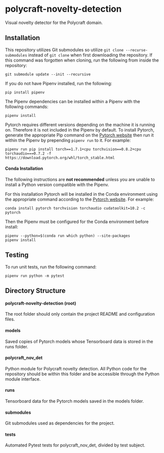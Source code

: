 # polycraft-novelty-detection
Visual novelty detector for the Polycraft domain.

## Installation

This repository utilizes Git submodules so utilize ```git clone --recurse-submodules``` instead of ```git clone``` when first downloading the repository. If this command was forgotten when cloning, run the following from inside the repository:
```
git submodule update --init --recursive
```

If you do not have Pipenv installed, run the following:
```
pip install pipenv
```
The Pipenv dependencies can be installed within a Pipenv with the following commands:
```
pipenv install
```
Pytorch requires different versions depending on the machine it is running on. Therefore it is not included in the Pipenv by default. To install Pytorch, generate the appropriate Pip command on the [Pytorch website](https://pytorch.org/get-started/locally/) then run it within the Pipenv by prepending ```pipenv run``` to it. For example:
```
pipenv run pip install torch==1.7.1+cpu torchvision==0.8.2+cpu torchaudio===0.7.2 -f https://download.pytorch.org/whl/torch_stable.html
```

#### Conda Installation

The following instructions are **not recommended** unless you are unable to install a Python version compatible with the Pipenv.

For this installation Pytorch will be installed in the Conda environment using the appropriate command according to the [Pytorch website](https://pytorch.org/get-started/locally/). For example:
```
conda install pytorch torchvision torchaudio cudatoolkit=10.2 -c pytorch
```

Then the Pipenv must be configured for the Conda environment before install:
```
pipenv --python=$(conda run which python) --site-packages
pipenv install
```

## Testing
To run unit tests, run the following command:
```
pipenv run python -m pytest
```

## Directory Structure

#### polycraft-novelty-detection (root)

The root folder should only contain the project README and configuration files.

#### models

Saved copies of Pytorch models whose Tensorboard data is stored in the runs folder.

#### polycraft_nov_det

Python module for Polycraft novelty detection. All Python code for the repository should be within this folder and be accessible through the Python module interface.

#### runs

Tensorboard data for the Pytorch models saved in the models folder.

#### submodules

Git submodules used as dependencies for the project.

#### tests

Automated Pytest tests for polycraft_nov_det, divided by test subject.
